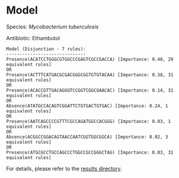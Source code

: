 
# Model

Species: *Mycobacterium tuberculosis*

Antibiotic: Ethambutol

```
Model (Disjunction - 7 rules):
------------------------------
Presence(ACATCCTGGGCGTGGCCCGAGTCGCCGACCA) [Importance: 0.48, 29 equivalent rules]
OR
Presence(ACTTTCATGACGCGACGGGCGGTGTGTACAA) [Importance: 0.38, 31 equivalent rules]
OR
Presence(ACACCGTTGACAGGGTCCGGTCGGCGAACAC) [Importance: 0.14, 31 equivalent rules]
OR
Absence(ATATGCCACAGTCGGATTCTGTGACTGTGAC) [Importance: 0.24, 1 equivalent rules]
OR
Presence(AATCAGCCCCGTTTCGCCAGATGGCCACGGG) [Importance: 0.03, 1 equivalent rules]
OR
Absence(ACGGCCGGACAGTAACCAATCGGTGGCGGCA) [Importance: 0.02, 3 equivalent rules]
OR
Presence(ATGCGCCTGCCAGCCCTGGCCGCCGGGCTAG) [Importance: 0.03, 31 equivalent rules]

```

For details, please refer to the [results directory](../../../../../results/scm_b/mycobacterium%20tuberculosis/ethambutol/repeat_4/).

